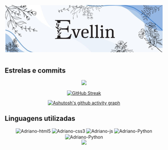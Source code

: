 <div align="center">
   <img src="https://github.com/Morrigan-silva/Morrigan-silva/blob/main/vellin.png" align="center"/>
   <br></br>
</div>


## Estrelas e commits


<div align="center">
  <a href="https://github.com/Morrigan-silva">
  <img height="130em" src="https://github-readme-stats.vercel.app/api?username=Morrigan-silva&show_icons=true&theme=tokyonight&include_all_commits=true&count_private=true"/>
  
  [![GitHub Streak](https://streak-stats.demolab.com?user=Morrigan-silva&theme=tokyonight-duo&hide_border=true&border_radius=4.1&date_format=j%20M%5B%20Y%5D&mode=weekly)](https://git.io/streak-stats)

  [![Ashutosh's github activity graph](https://github-readme-activity-graph.vercel.app/graph?username=Morrigan-silva&bg_color=1a1b27&color=bf91f3&line=bf91f3&point=200528&area=true&hide_border=true)](https://github.com/ashutosh00710/github-readme-activity-graph)

  
</div>

## Linguagens utilizadas


<div style="display: inline_block" align="center">
  <img align="center" alt="Adriano-html5" height="50" width="40" src="https://cdn.jsdelivr.net/gh/devicons/devicon/icons/html5/html5-original.svg" />
  <img align="center" alt="Adriano-css3" height="50" width="40" src="https://cdn.jsdelivr.net/gh/devicons/devicon/icons/css3/css3-original.svg" />
  <img align="center" alt="Adriano-js" height="50" width="40" src="https://cdn.jsdelivr.net/gh/devicons/devicon/icons/javascript/javascript-original.svg" />  
  <img  align="center" alt="Adriano-Python" height="50" width="40" src="https://cdn.jsdelivr.net/gh/devicons/devicon@latest/icons/python/python-original.svg" />
  <img align="center" alt="Adriano-Python" height="50" width="40"  src="https://cdn.jsdelivr.net/gh/devicons/devicon@latest/icons/java/java-original.svg" />
          
</div>

<div align="center">
  <a href="https://github.com/Morrigan-silva">
  <img height="180em" src="https://github-readme-stats.vercel.app/api/top-langs/?username=Morrigan-silva&layout=compact&langs_count=7&theme=tokyonight"/>  
</div>
